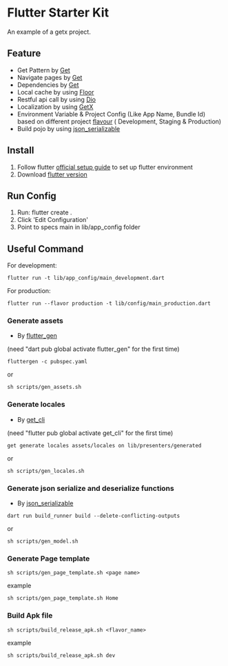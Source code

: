 # Flutter Starter Kit

An example of a getx project.

## Feature

- Get Pattern by [Get](https://pub.dev/packages/get)
- Navigate pages by [Get](https://pub.dev/packages/get)
- Dependencies by [Get](https://pub.dev/packages/get)
- Local cache by using [Floor](https://pub.dev/packages/floor)
- Restful api call by using [Dio](https://github.com/flutterchina/dio)
- Localization by using [GetX](https://pub.dev/packages/get)
- Environment Variable & Project Config (Like App Name, Bundle Id) based on different
  project [flavour](https://medium.com/@animeshjain/build-flavors-in-flutter-android-and-ios-with-different-firebase-projects-per-flavor-27c5c5dac10b) (
  Development, Staging & Production)
- Build pojo by using [json_serializable](https://pub.dev/packages/json_serializable)

## Install

1. Follow flutter [official setup guide](https://flutter.io/docs/get-started/install) to set up
   flutter environment
2. Download [flutter version](https://flutter.dev/docs/development/tools/sdk/releases)

## Run Config

1. Run: flutter create .
2. Click 'Edit Configuration'
3. Point to specs main in lib/app_config folder

## Useful Command

For development:

```
flutter run -t lib/app_config/main_development.dart
```

For production:

```
flutter run --flavor production -t lib/config/main_production.dart
```

### Generate assets

- By [flutter_gen](https://pub.dev/packages/flutter_gen)

(need "dart pub global activate flutter_gen" for the first time)

```
fluttergen -c pubspec.yaml
```

or

```
sh scripts/gen_assets.sh
```

### Generate locales

- By [get_cli](https://pub.dev/packages/get_cli)

(need "flutter pub global activate get_cli" for the first time)

```
get generate locales assets/locales on lib/presenters/generated
```

or

```
sh scripts/gen_locales.sh
```

### Generate json serialize and deserialize functions

- By [json_serializable](https://pub.dev/packages/json_serializable)

```
dart run build_runner build --delete-conflicting-outputs
```

or

```
sh scripts/gen_model.sh
```

### Generate Page template

```
sh scripts/gen_page_template.sh <page name>
```

example

```
sh scripts/gen_page_template.sh Home
```

### Build Apk file

```
sh scripts/build_release_apk.sh <flavor_name>
```

example

```
sh scripts/build_release_apk.sh dev
```